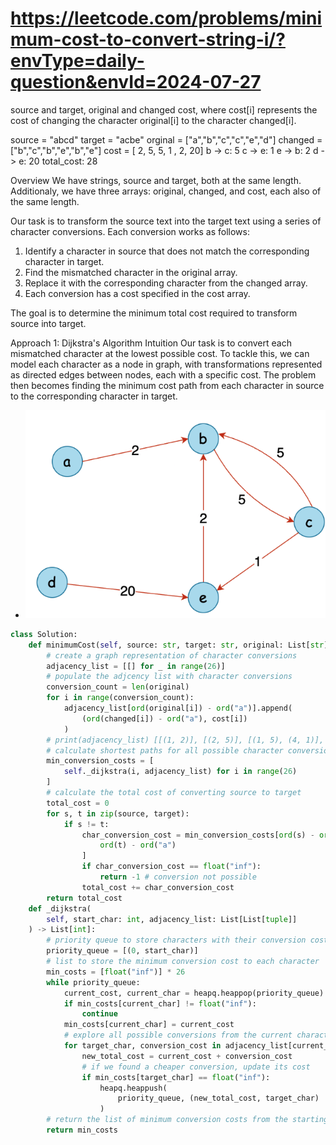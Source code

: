 # https://leetcode.com/problems/minimum-cost-to-convert-string-i/?envType=daily-question&envId=2024-07-27

source and target, original and changed cost, where cost[i] represents the cost
of changing the character original[i] to the character changed[i].

source = "abcd" target = "acbe" orginal = ["a","b","c","c","e","d"] changed =
["b","c","b","e","b","e"] cost = [ 2, 5, 5, 1 , 2, 20] b -> c: 5 c -> e: 1 e ->
b: 2 d -> e: 20 total_cost: 28

Overview We have strings, source and target, both at the same length.
Additionaly, we have three arrays: original, changed, and cost, each also of the
same length.

Our task is to transform the source text into the target text using a series of
character conversions. Each conversion works as follows:

1. Identify a character in source that does not match the corresponding
   character in target.
2. Find the mismatched character in the original array.
3. Replace it with the corresponding character from the changed array.
4. Each conversion has a cost specified in the cost array.

The goal is to determine the minimum total cost required to transform source
into target.

Approach 1: Dijkstra's Algorithm Intuition Our task is to convert each
mismatched character at the lowest possible cost. To tackle this, we can model
each character as a node in graph, with transformations represented as directed
edges between nodes, each with a specific cost. The problem then becomes finding
the minimum cost path from each character in source to the corresponding
character in target.

- ![](images/1.png)

```python
class Solution:
    def minimumCost(self, source: str, target: str, original: List[str], changed: List[str], cost: List[int]) -> int:
        # create a graph representation of character conversions
        adjacency_list = [[] for _ in range(26)]
        # populate the adjcency list with character conversions
        conversion_count = len(original)
        for i in range(conversion_count):
            adjacency_list[ord(original[i]) - ord("a")].append(
                (ord(changed[i]) - ord("a"), cost[i])
            )
        # print(adjacency_list) [[(1, 2)], [(2, 5)], [(1, 5), (4, 1)], [(4, 20)], [(1, 2)], [], [], [], [], [], [], [], [], [], [], [], [], [], [], [], [], [], [], [], [], []]
        # calculate shortest paths for all possible character conversions
        min_conversion_costs = [
            self._dijkstra(i, adjacency_list) for i in range(26)
        ]
        # calculate the total cost of converting source to target
        total_cost = 0
        for s, t in zip(source, target):
            if s != t:
                char_conversion_cost = min_conversion_costs[ord(s) - ord("a")][
                    ord(t) - ord("a")
                ]
                if char_conversion_cost == float("inf"):
                    return -1 # conversion not possible
                total_cost += char_conversion_cost
        return total_cost
    def _dijkstra(
        self, start_char: int, adjacency_list: List[List[tuple]]
    ) -> List[int]:
        # priority queue to store characters with their conversion cost, sorted by cost
        priority_queue = [(0, start_char)]
        # list to store the minimum conversion cost to each character
        min_costs = [float("inf")] * 26
        while priority_queue:
            current_cost, current_char = heapq.heappop(priority_queue)
            if min_costs[current_char] != float("inf"):
                continue
            min_costs[current_char] = current_cost
            # explore all possible conversions from the current character
            for target_char, conversion_cost in adjacency_list[current_char]:
                new_total_cost = current_cost + conversion_cost
                # if we found a cheaper conversion, update its cost
                if min_costs[target_char] == float("inf"):
                    heapq.heappush(
                        priority_queue, (new_total_cost, target_char)
                    )
        # return the list of minimum conversion costs from the starting character to all others
        return min_costs
```
